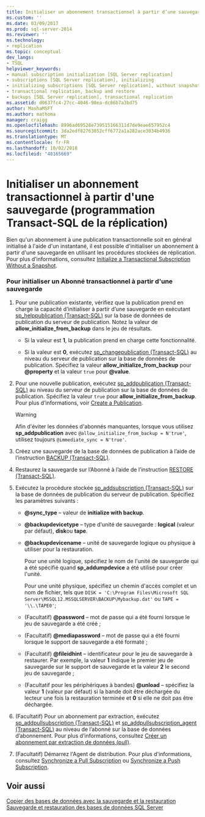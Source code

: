 ```yaml
---
title: Initialiser un abonnement transactionnel à partir d’une sauvegarde (programmation Transact-SQL de la réplication) | Microsoft Docs
ms.custom: ''
ms.date: 03/09/2017
ms.prod: sql-server-2014
ms.reviewer: ''
ms.technology:
- replication
ms.topic: conceptual
dev_langs:
- TSQL
helpviewer_keywords:
- manual subscription initialization [SQL Server replication]
- subscriptions [SQL Server replication], initializing
- initializing subscriptions [SQL Server replication], without snapshots
- transactional replication, backup and restore
- backups [SQL Server replication], transactional replication
ms.assetid: d0637fc4-27cc-4046-98ea-dc86b7a3bd75
author: MashaMSFT
ms.author: mathoma
manager: craigg
ms.openlocfilehash: 8996ad69528e739515166311d7de9eae657952c4
ms.sourcegitcommit: 3da2edf82763852cff6772a1a282ace3034b4936
ms.translationtype: MT
ms.contentlocale: fr-FR
ms.lasthandoff: 10/02/2018
ms.locfileid: "48165669"
---
```

# <a name="initialize-a-transactional-subscription-from-a-backup-replication-transact-sql-programming"></a>Initialiser un abonnement transactionnel à partir d'une sauvegarde (programmation Transact-SQL de la réplication)
  Bien qu'un abonnement à une publication transactionnelle soit en général initialisé à l'aide d'un instantané, il est possible d'initialiser un abonnement à partir d'une sauvegarde en utilisant les procédures stockées de réplication. Pour plus d’informations, consultez [Initialize a Transactional Subscription Without a Snapshot](initialize-a-transactional-subscription-without-a-snapshot.md).  
  
### <a name="to-initialize-a-transactional-subscriber-from-a-backup"></a>Pour initialiser un Abonné transactionnel à partir d'une sauvegarde  
  
1.  Pour une publication existante, vérifiez que la publication prend en charge la capacité d’initialiser à partir d’une sauvegarde en exécutant [sp_helppublication &#40;Transact-SQL&#41;](/sql/relational-databases/system-stored-procedures/sp-helppublication-transact-sql) sur la base de données de publication du serveur de publication. Notez la valeur de **allow_initialize_from_backup** dans le jeu de résultats.  
  
    -   Si la valeur est **1**, la publication prend en charge cette fonctionnalité.  
  
    -   Si la valeur est **0**, exécutez [sp_changepublication &#40;Transact-SQL&#41;](/sql/relational-databases/system-stored-procedures/sp-changepublication-transact-sql) au niveau du serveur de publication sur la base de données de publication. Spécifiez la valeur **allow_initialize_from_backup** pour **@property** et la valeur `true` pour **@value**.  
  
2.  Pour une nouvelle publication, exécutez [sp_addpublication &#40;Transact-SQL&#41;](/sql/relational-databases/system-stored-procedures/sp-addpublication-transact-sql) au niveau du serveur de publication sur la base de données de publication. Spécifiez la valeur `true` pour **allow_initialize_from_backup**. Pour plus d’informations, voir [Create a Publication](publish/create-a-publication.md).  
  
    > [!WARNING]  
    >  Afin d'éviter les données d'abonnés manquantes, lorsque vous utilisez **sp_addpublication** avec `@allow_initialize_from_backup = N'true'`, utilisez toujours `@immediate_sync = N'true'`.  
  
3.  Créez une sauvegarde de la base de données de publication à l’aide de l’instruction [BACKUP &#40;Transact-SQL&#41;](/sql/t-sql/statements/backup-transact-sql).  
  
4.  Restaurez la sauvegarde sur l’Abonné à l’aide de l’instruction [RESTORE &#40;Transact-SQL&#41;](/sql/t-sql/statements/restore-statements-transact-sql).  
  
5.  Exécutez la procédure stockée [sp_addsubscription &#40;Transact-SQL&#41;](/sql/relational-databases/system-stored-procedures/sp-addsubscription-transact-sql) sur la base de données de publication du serveur de publication. Spécifiez les paramètres suivants :  
  
    -   **@sync_type** – valeur de **initialize with backup**.  
  
    -   **@backupdevicetype** – type d'unité de sauvegarde : **logical** (valeur par défaut), **disk**ou **tape**.  
  
    -   **@backupdevicename** – unité de sauvegarde logique ou physique à utiliser pour la restauration.  
  
         Pour une unité logique, spécifiez le nom de l'unité de sauvegarde qui a été spécifié quand **sp_addumpdevice** a été utilisé pour créer l'unité.  
  
         Pour une unité physique, spécifiez un chemin d'accès complet et un nom de fichier, tels que `DISK = 'C:\Program Files\Microsoft SQL Server\MSSQL12.MSSQLSERVER\BACKUP\Mybackup.dat'` ou `TAPE = '\\.\TAPE0'`;  
  
    -   (Facultatif) **@password** – mot de passe qui a été fourni lorsque le jeu de sauvegarde a été créé ;  
  
    -   (Facultatif) **@mediapassword** – mot de passe qui a été fourni lorsque le support de sauvegarde a été formaté ;  
  
    -   (Facultatif) **@fileidhint** – identificateur pour le jeu de sauvegarde à restaurer. Par exemple, la valeur **1** indique le premier jeu de sauvegarde sur le support de sauvegarde et la valeur **2** le second jeu de sauvegarde ;  
  
    -   (Facultatif pour les périphériques à bandes) **@unload** – spécifiez la valeur **1** (valeur par défaut) si la bande doit être déchargée du lecteur une fois la restauration terminée et **0** si elle ne doit pas être déchargée.  
  
6.  (Facultatif) Pour un abonnement par extraction, exécutez [sp_addpullsubscription &#40;Transact-SQL&#41;](/sql/relational-databases/system-stored-procedures/sp-addpullsubscription-transact-sql) et [sp_addpullsubscription_agent &#40;Transact-SQL&#41;](/sql/relational-databases/system-stored-procedures/sp-addpullsubscription-agent-transact-sql) au niveau de l’abonné sur la base de données d’abonnement. Pour plus d’informations, consultez [Créer un abonnement par extraction de données (pull)](create-a-pull-subscription.md).  
  
7.  (Facultatif) Démarrez l'Agent de distribution. Pour plus d'informations, consultez [Synchronize a Pull Subscription](synchronize-a-pull-subscription.md) ou [Synchronize a Push Subscription](synchronize-a-push-subscription.md).  
  
## <a name="see-also"></a>Voir aussi  
 [Copier des bases de données avec la sauvegarde et la restauration](../databases/copy-databases-with-backup-and-restore.md)   
 [Sauvegarde et restauration des bases de données SQL Server](../backup-restore/back-up-and-restore-of-sql-server-databases.md)  
  
  
